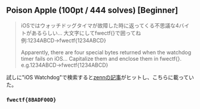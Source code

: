 ## Poison Apple (100pt / 444 solves) [Beginner]
> iOSではウォッチドッグタイマが故障した時に返ってくる不思議な4バイトがあるらしい… 大文字にしてfwectf{}で囲ってね 例:1234ABCD→fwectf{1234ABCD}
> 
> Apparently, there are four special bytes returned when the watchdog timer fails on iOS... Capitalize them and enclose them in fwectf{}. e.g.1234ABCD→fwectf{1234ABCD}

試しに"iOS Watchdog"で検索すると[zennの記事](https://zenn.dev/numatech/articles/71f8fffc357c0e)がヒットし、こちらに載っていた。

### `fwectf{8BADF00D}`